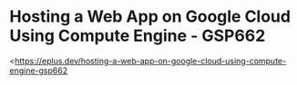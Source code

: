 # Hosting a Web App on Google Cloud Using Compute Engine - GSP662

<https://eplus.dev/hosting-a-web-app-on-google-cloud-using-compute-engine-gsp662
>